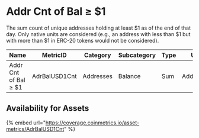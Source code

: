 # Addr Cnt of Bal ≥ $1

The sum count of unique addresses holding at least $1 as of the end of that day. Only native units are considered (e.g., an address with less than $1 but with more than $1 in ERC-20 tokens would not be considered).

| Name                 | MetricID      | Category  | Subcategory | Type | Unit      | Interval |
| -------------------- | ------------- | --------- | ----------- | ---- | --------- | -------- |
| Addr Cnt of Bal ≥ $1 | AdrBalUSD1Cnt | Addresses | Balance     | Sum  | Addresses | 1 day    |

## Availability for Assets

{% embed url="https://coverage.coinmetrics.io/asset-metrics/AdrBalUSD1Cnt" %}
